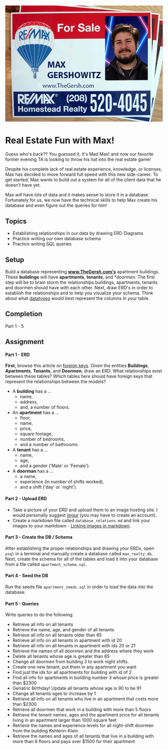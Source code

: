 ![The Gersh](max-real-estate.png)

# Real Estate Fun with Max!

Guess who's back?? You guessed it, it's Mad Max! and now our favorite former evening TA is looking to throw his hat into the real estate game!

Despite his complete lack of real estate experience, knowledge, or licenses, Max has decided to move forward full speed with this new side-career. To get started, Max wants to build out a system for all of the client data that he doesn't have yet.

Max *will* have lots of data and it makes sense to store it in a database. Fortunately for us, we now have the technical skills to help Max create his database and even figure out the queries for him!

## Topics

- Establishing relationships in our data by drawing ERD Diagrams
- Practice writing our own database schema
- Practice writing SQL queries

## Setup

Build a database representing **www.TheGersh.com's** apartment buildings. These **buildings** will have **apartments**, **tenants**, and **doormen*. The first step will be to brain storm the relationships buildings, apartments, tenants and doormen should have with each other. Next, draw ERD's in order to establish the relationships and to help you visualize your schema. Think about what [datatypes](http://www.postgresql.org/docs/9.3/static/datatype.html) would best represent the columns in your table.

## Completion

Part 1 - 5

## Assignment

#### Part 1 - ERD
**First**, browse this article on [foreign keys](http://www.w3resource.com/PostgreSQL/foreign-key-constraint.php).
Given the entities **Buildings**, **Apartments**, **Tenants**, and **Doormen**,
draw an ERD. What relationships exist between these tables? Which tables here should
have foreign keys that represent the relationships between the models?

- A **building** has a ...
  - name,
  - address,
  - and, a number of floors.
- An **apartment** has a ...
  - floor,
  - name,
  - price,
  - square footage,
  - number of bedrooms,
  - and a number of bathrooms.
- A **tenant** has a ...
  - name,
  - age,
  - and a gender ('Male' or 'Female').
- A **doorman** has a ...
  - a name,
  - experience (in number of shifts worked),
  - and a shift ('day' or 'night').

#### Part 2 - Upload ERD

- Take a picture of your ERD and upload them to an image hosting site. I would personally suggest [imgur](http://imgur.com) (you may have to create an account).
- Create a markdown file called `database_relations.md` and link your images to your markdown - [Linking images in markdown](https://github.com/adam-p/markdown-here/wiki/Markdown-Cheatsheet#images).

#### Part 3 - Create the DB / Schema

After establishing the proper relationships and drawing your ERDs, open `psql` in a terminal and manually create a database called `max_realty_db`. Next, create the schema for all of the tables and load it into your database from a file called `apartment_schema.sql`.

#### Part 4 - Seed the DB

Run the seeds file `apartment_seeds.sql` in order to load the data into the
database.

#### Part 5 - Queries

Write queries to do the following:

- Retrieve all info on all tenants
- Retrieve the name, age, and gender of all tenants
- Retrieve all info on all tenants older than 65
- Retrieve all info on all tenants in apartment with id 20
- Retrieve all info on all tenants in apartment with ids 20 or 21
- Retrieve the names of all doormen and the address where they work
- Delete all tenants whose age is greater than 65
- Change all doormen from building 3 to work night shifts.
- Create one new tenant, put them in any apartment you want
- Find just the ids for all apartments for building with id of 2
- Find all info for apartments in building number 3 whose price is greater than $2300
- Geriatric Birthday! Update all tenants whose age is 90 to be 91
- Change all tenants ages to increase by 1
- Retrieve all info on all tenants who live in an apartment that costs more than $2300
- Retrieve all doormen that work in a building with more than 5 floors
- Retrieve the tenant names, ages and the apartment price for all tenants living in an apartment larger than 1000 square feet
- Retrieve the names and experience levels for all night-shift doormen from the building Kshlerin-Klein
- Retrieve the names and ages of all tenants that live in a building with more than 6 floors and pays over $1500 for their apartment
